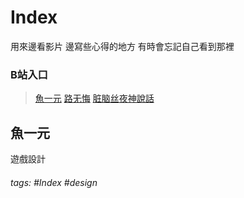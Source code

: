 # Index

用來邊看影片
邊寫些心得的地方
有時會忘記自己看到那裡

### B站入口
> [魚一元](https://space.bilibili.com/618369/video) [路无悔](https://space.bilibili.com/17967163/video) [脏脑丝](https://space.bilibili.com/15547141/video)[夜神說話](https://space.bilibili.com/15105608/video)
## 魚一元
遊戲設計

###### tags: #Index #design